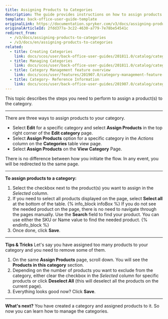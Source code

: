 ```yaml
---
title: Assigning Products to Categories
description: The guide provides instructions on how to assign products to the category in the Back Office.
template: back-office-user-guide-template
originalLink: https://documentation.spryker.com/v3/docs/assigning-products-to-categories
originalArticleId: 2fdd377a-3c22-4630-a779-7e78be54541c
redirect_from:
  - /v3/docs/assigning-products-to-categories
  - /v3/docs/en/assigning-products-to-categories
related:
  - title: Creating Categories
    link: docs/scos/user/back-office-user-guides/201811.0/catalog/category/creating-categories.html
  - title: Managing Categories
    link: docs/scos/user/back-office-user-guides/201811.0/catalog/category/managing-categories.html
  - title: Category Management feature overview
    link: docs/scos/user/features/201907.0/category-management-feature-overview.html
  - title: Category- Reference Information
    link: docs/scos/user/back-office-user-guides/201907.0/catalog/category/references/category-reference-information.html
---
```


This topic describes the steps you need to perform to assign a product(s) to the category.
***
There are three ways to assign products to your category. 

* Select **Edit** for a specific category and select **Assign Products** in the top right corner of the **Edit category** page.
* Select **Assign Products** option for a specific category in the _Actions_ column on the **Categories** table view page.
* Select **Assign Products** on the **View Category** Page.

There is no difference between how you initiate the flow. In any event, you will be redirected to the same page.
***
**To assign products to a category:**
1. Select the checkbox next to the product(s) you want to assign in the _Selected_ column.
2. If you need to select all products displayed on the page, select **Select all** at the bottom of the table. 
    {% info_block infoBox %}
If you do not see the needed product on the page, there is no need to navigate through the pages manually. Use the **Search** field to find your product. You can use either the SKU or Name value to find the needed product.
{% endinfo_block %}
3. Once done, click **Save**.

* * *
**Tips & Tricks**
Let's say you have assigned too many products to your category and you need to remove some of them. 
1. On the same **Assign Products** page, scroll down. You will see the **Products in this category** section. 
2. Depending on the number of products you want to exclude from the category, either clear the checkbox in the _Selected_ column for specific products or click **Deselect All** (this will deselect all the products on the current page). 
3. Everything looks good now? Click **Save**.

***
**What's next?**
You have created a category and assigned products to it. So now you can learn how to manage the categories.
